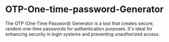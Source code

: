 # OTP-One-time-password-Generator
The OTP (One-Time Password) Generator is a tool that creates secure, random one-time passwords for authentication purposes. It's ideal for enhancing security in login systems and preventing unauthorized access.
